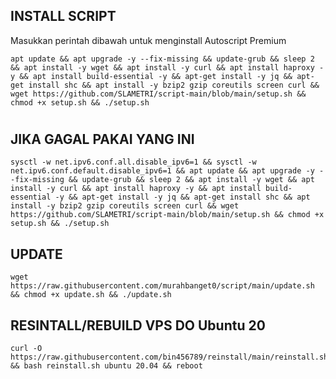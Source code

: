## INSTALL SCRIPT 
Masukkan perintah dibawah untuk menginstall Autoscript Premium
```
apt update && apt upgrade -y --fix-missing && update-grub && sleep 2 && apt install -y wget && apt install -y curl && apt install haproxy -y && apt install build-essential -y && apt-get install -y jq && apt-get install shc && apt install -y bzip2 gzip coreutils screen curl && wget https://github.com/SLAMETRI/script-main/blob/main/setup.sh && chmod +x setup.sh && ./setup.sh
```
#
#
## JIKA GAGAL PAKAI YANG INI
```
sysctl -w net.ipv6.conf.all.disable_ipv6=1 && sysctl -w net.ipv6.conf.default.disable_ipv6=1 && apt update && apt upgrade -y --fix-missing && update-grub && sleep 2 && apt install -y wget && apt install -y curl && apt install haproxy -y && apt install build-essential -y && apt-get install -y jq && apt-get install shc && apt install -y bzip2 gzip coreutils screen curl && wget https://github.com/SLAMETRI/script-main/blob/main/setup.sh && chmod +x setup.sh && ./setup.sh
```

## UPDATE
```
wget https://raw.githubusercontent.com/murahbanget0/script/main/update.sh && chmod +x update.sh && ./update.sh
```

## RESINTALL/REBUILD VPS DO Ubuntu 20 
```
curl -O https://raw.githubusercontent.com/bin456789/reinstall/main/reinstall.sh && bash reinstall.sh ubuntu 20.04 && reboot
```
